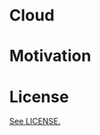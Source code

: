 Cloud
=====

Motivation
==========

License
=======
<a href="https://github.com/Building-Castles-in-the-Cloud/cloud/blob/master/LICENSE.md">See LICENSE.</a>
